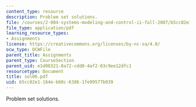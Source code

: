 ```yaml
---
content_type: resource
description: Problem set solutions.
file: /courses/2-004-systems-modeling-and-control-ii-fall-2007/b5cc82e1164eb60c63861fe99577b939_sol06.pdf
file_type: application/pdf
learning_resource_types:
- Assignments
license: https://creativecommons.org/licenses/by-nc-sa/4.0/
ocw_type: OCWFile
parent_title: Assignments
parent_type: CourseSection
parent_uid: e1d08321-8a72-cdd0-4af2-03c9ee12dfc1
resourcetype: Document
title: sol06.pdf
uid: b5cc82e1-164e-b60c-6386-1fe99577b939
---
```

Problem set solutions.